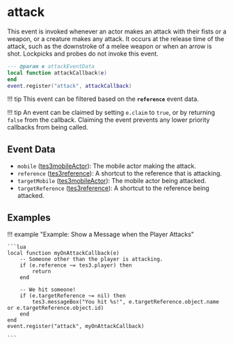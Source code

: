 # attack

This event is invoked whenever an actor makes an attack with their fists or a weapon, or a creature makes any attack. It occurs at the release time of the attack, such as the downstroke of a melee weapon or when an arrow is shot. Lockpicks and probes do not invoke this event.

```lua
--- @param e attackEventData
local function attackCallback(e)
end
event.register("attack", attackCallback)
```

!!! tip
	This event can be filtered based on the **`reference`** event data.

!!! tip
	An event can be claimed by setting `e.claim` to `true`, or by returning `false` from the callback. Claiming the event prevents any lower priority callbacks from being called.

## Event Data

* `mobile` ([tes3mobileActor](../../types/tes3mobileActor)): The mobile actor making the attack.
* `reference` ([tes3reference](../../types/tes3reference)): A shortcut to the reference that is attacking.
* `targetMobile` ([tes3mobileActor](../../types/tes3mobileActor)): The mobile actor being attacked.
* `targetReference` ([tes3reference](../../types/tes3reference)): A shortcut to the reference being attacked.

## Examples

!!! example "Example: Show a Message when the Player Attacks"

	```lua
	local function myOnAttackCallback(e)
	    -- Someone other than the player is attacking.
	    if (e.reference ~= tes3.player) then
	        return
	    end
	
	    -- We hit someone!
	    if (e.targetReference ~= nil) then
	        tes3.messageBox("You hit %s!", e.targetReference.object.name or e.targetReference.object.id)
	    end
	end
	event.register("attack", myOnAttackCallback)

	```

